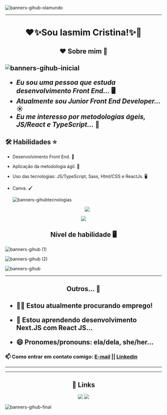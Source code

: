 ![banners-gihub-olamundo](https://user-images.githubusercontent.com/100351576/198038233-f744dc6c-64bf-4d36-9a88-0ad4ef955d66.gif)

***

<h1 align="center">❤️✨Sou Iasmim Cristina!✨💙</h1> 

<h2 align="center"> ❤️ Sobre mim 💙 <h2>
  
  ![banners-gihub-inicial](https://user-images.githubusercontent.com/100351576/198038303-0e7c569d-10c3-4c4b-b083-40e30a4770e6.gif)
  
- _Eu sou uma pessoa que estuda desenvolvimento Front End..._ 🖥️
- _Atualmente sou Junior Front End Developer..._ ☀️
- _Eu me interesso por metodologias ágeis, JS/React e TypeScript..._ 💨 

## 🛠 Habilidades ⭐

  
* Desenvolvimento Front End. 👥
* Aplicação da metodologia ágil. 💨
* Uso das tecnologias: JS/TypeScript, Sass, Html/CSS e ReactJs. 🖥️
* Canva. 🖌️

  
  ![banners-gihubtecnologias](https://user-images.githubusercontent.com/100351576/213480902-6b071a84-331b-4c9b-98cc-2f54781dba4b.gif)


  <div align="center">
    
   <a href="https://github.com/anuraghazra/github-readme-stats">
  <img align="center" src="https://github-readme-stats.vercel.app/api/top-langs/?username=IasmimCristina&layout=donut&theme=moltack" />
</a> 
   <div align="center">
  <a href="https://github.com/anuraghazra/github-readme-stats">
  <img align="center" src="https://github-readme-stats.vercel.app/api?username=IasmimCristina&show_icons=true&theme=moltack" />
</a>
  </div> 
  </div>
  



<h2 align="center">Nível de habilidade 🖥️</h2>

  
![banners-gihub (1)](https://github.com/IasmimCristina/IasmimCristina/assets/100351576/0dfbcf45-2cb7-4740-b2c5-c70bfbd3ae50)
  
![banners-gihub (2)](https://github.com/IasmimCristina/IasmimCristina/assets/100351576/b1f900f9-9978-4a34-bf6c-c37a6c7d53b6)
  
![banners-gihub](https://github.com/IasmimCristina/IasmimCristina/assets/100351576/48d13b01-dc45-4d3c-b82f-d0ef9baaf614)






***
  


  
<h2 align="center"> Outros... 👀 <h2>
  
- 👩‍💻 Estou atualmente procurando emprego!

- 🧠 Estou aprendendo desenvolvimento Next.JS com React JS...

- 😄 Pronomes/pronouns: ela/dela, she/her...

### 📫 Como entrar em contato comigo:  <a href ="mailto:iaasmimcristinaa@gmail.com">E-mail</a>   || <a href="https://www.linkedin.com/in/ias-cristina" target="_blank">Linkedin</a> 



---

 

 
  ***
  
  <h2 align= "center"> 🔗 Links </h2>
  
  <div align="center">   
  <a href = "mailto:iaasmimcristinaa@gmail.com"><img src="https://img.shields.io/badge/Gmail-D14836?style=for-the-badge&logo=gmail&logoColor=white" target="_blank"></a>
  <a href="https://www.linkedin.com/in/ias-cristina" target="_blank"><img src="https://img.shields.io/badge/-LinkedIn-%230077B5?style=for-the-badge&logo=linkedin&logoColor=white" target="_blank"></a>  
</div>

 

 ![banners-gihub-final](https://user-images.githubusercontent.com/100351576/198038339-d9340ff7-a650-4065-ac79-4a22b4f64f2b.gif)




